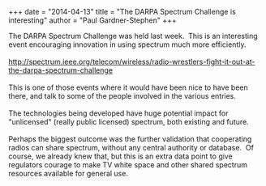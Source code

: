 +++
date = "2014-04-13"
title = "The DARPA Spectrum Challenge is interesting"
author = "Paul Gardner-Stephen"
+++

<div class="post-body entry-content" id="post-body-1262277912204211899" itemprop="description articleBody">
The DARPA Spectrum Challenge was held last week.  This is an interesting event encouraging innovation in using spectrum much more efficiently.<br/>
<br/>
<a href="http://spectrum.ieee.org/telecom/wireless/radio-wrestlers-fight-it-out-at-the-darpa-spectrum-challenge">http://spectrum.ieee.org/telecom/wireless/radio-wrestlers-fight-it-out-at-the-darpa-spectrum-challenge</a><br/>
<br/>
This is one of those events where it would have been nice to have been there, and talk to some of the people involved in the various entries.<br/>
<br/>
The technologies being developed have huge potential impact for "unlicensed" (really public licensed) spectrum, both existing and future.<br/>
<br/>
Perhaps the biggest outcome was the further validation that cooperating radios can share spectrum, without any central authority or database.  Of course, we already knew that, but this is an extra data point to give regulators courage to make TV white space and other shared spectrum resources available for general use.
<div></div>
</div>
